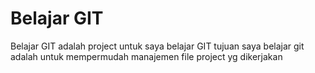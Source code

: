 # Belajar GIT
Belajar GIT adalah project untuk saya belajar GIT
tujuan saya belajar git adalah untuk mempermudah manajemen file project yg dikerjakan
